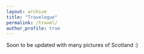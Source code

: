 ```yaml
---
layout: archive
title: "Travelogue"
permalink: /travel/
author_profile: true
---
```


Soon to be updated with many pictures of Scotland :)
